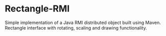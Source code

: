 # Rectangle-RMI
Simple implementation of a Java RMI distributed object built using Maven. Rectangle interface with rotating, scaling and drawing functionality.
